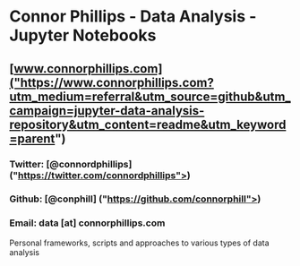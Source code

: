 # Connor Phillips - Data Analysis - Jupyter Notebooks
## [www.connorphillips.com]("https://www.connorphillips.com?utm_medium=referral&utm_source=github&utm_campaign=jupyter-data-analysis-repository&utm_content=readme&utm_keyword=parent")
### Twitter: [@connordphillips] ("https://twitter.com/connordphillips">)
### Github: [@conphill] ("https://github.com/connorphill">)
### Email: data [at] connorphillips.com
Personal frameworks, scripts and approaches to various types of data analysis
